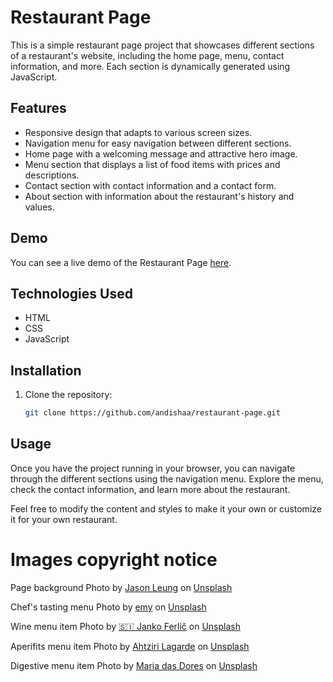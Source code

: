 # Restaurant Page

This is a simple restaurant page project that showcases different sections of a restaurant's website, including the home page, menu, contact information, and more. Each section is dynamically generated using JavaScript.

## Features

- Responsive design that adapts to various screen sizes.
- Navigation menu for easy navigation between different sections.
- Home page with a welcoming message and attractive hero image.
- Menu section that displays a list of food items with prices and descriptions.
- Contact section with contact information and a contact form.
- About section with information about the restaurant's history and values.

## Demo

You can see a live demo of the Restaurant Page [here](https://andishaa.github.io/restaurant-page/).

## Technologies Used

- HTML
- CSS
- JavaScript

## Installation

1. Clone the repository:

   ```bash
   git clone https://github.com/andishaa/restaurant-page.git

## Usage

Once you have the project running in your browser, you can navigate through the different sections using the navigation menu. Explore the menu, check the contact information, and learn more about the restaurant.

Feel free to modify the content and styles to make it your own or customize it for your own restaurant.

# Images copyright notice
Page background Photo by <a href="https://unsplash.com/@ninjason?utm_source=unsplash&utm_medium=referral&utm_content=creditCopyText">Jason Leung</a> on <a href="https://unsplash.com/s/photos/restaurant?utm_source=unsplash&utm_medium=referral&utm_content=creditCopyText">Unsplash</a>

Chef's tasting menu Photo by <a href="https://unsplash.com/@grimnoire?utm_source=unsplash&utm_medium=referral&utm_content=creditCopyText">emy</a> on <a href="https://unsplash.com/s/photos/food?utm_source=unsplash&utm_medium=referral&utm_content=creditCopyText">Unsplash</a>

Wine menu item Photo by <a href="https://unsplash.com/@itfeelslikefilm?utm_source=unsplash&utm_medium=referral&utm_content=creditCopyText">🇸🇮 Janko Ferlič</a> on <a href="https://unsplash.com/s/photos/wine?utm_source=unsplash&utm_medium=referral&utm_content=creditCopyText">Unsplash</a>

Aperifits menu item Photo by <a href="https://unsplash.com/@ahtziri?utm_source=unsplash&utm_medium=referral&utm_content=creditCopyText">Ahtziri Lagarde</a> on <a href="https://unsplash.com/s/photos/aperitifs?utm_source=unsplash&utm_medium=referral&utm_content=creditCopyText">Unsplash</a>

Digestive menu item Photo by <a href="https://unsplash.com/@mariadasdores?utm_source=unsplash&utm_medium=referral&utm_content=creditCopyText">Maria das Dores</a> on <a href="https://unsplash.com/s/photos/digestif?utm_source=unsplash&utm_medium=referral&utm_content=creditCopyText">Unsplash</a>
